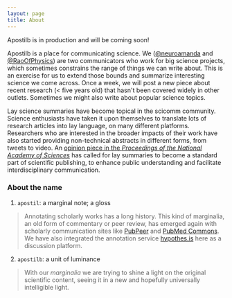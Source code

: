```yaml
---
layout: page
title: About
---
```


<p class="message">
  Apostilb is in production and will be coming soon!
</p>


Apostilb is a place for communicating science. We ([@neuroamanda](https://twitter.com/neuroamanda) and [@RaoOfPhysics](https://twitter.com/RaoOfPhysics)) are two communicators who work for big science projects, which sometimes constrains the range of things we can write about. This is an exercise for us to extend those bounds and summarize interesting science we come across. Once a week, we will post a new piece about recent research (< five years old) that hasn't been covered widely in other outlets. Sometimes we might also write about popular science topics.

Lay science summaries have become topical in the scicomm community. Science enthusiasts have taken it upon themselves to translate lots of research articles into lay language, on many different platforms. Researchers who are interested in the broader impacts of their work have also started providing non-technical abstracts in different forms, from tweets to video. An [opinion piece in the *Proceedings of the National Academy of Sciences*](http://www.pnas.org/content/112/12/3585) has called for lay summaries to become a standard part of scientific publishing, to enhance public understanding and facilitate interdisciplinary communication.


### About the name

1. `apostil`: a marginal note; a gloss

> Annotating scholarly works has a long history. This kind of marginalia, an old form of commentary or peer review, has emerged again with scholarly communication sites like [PubPeer](https://pubpeer.com/) and [PubMed Commons](http://www.ncbi.nlm.nih.gov/pubmedcommons/). We have also integrated the annotation service [hypothes.is](http://hypothes.is) here as a discussion platform.

2. `apostilb`: a unit of luminance

> With our *marginalia* we are trying to shine a light on the original scientific content, seeing it in a new and hopefully universally intelligible light.
